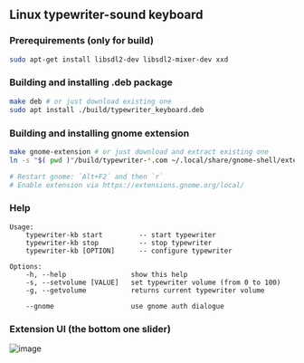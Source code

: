 ## Linux typewriter-sound keyboard 

### Prerequirements (only for build)

```sh 
sudo apt-get install libsdl2-dev libsdl2-mixer-dev xxd
```

### Building and installing .deb package
```sh
make deb # or just download existing one
sudo apt install ./build/typewriter_keyboard.deb
```

### Building and installing gnome extension
```sh
make gnome-extension # or just download and extract existing one
ln -s "$( pwd )"/build/typewriter-*.com ~/.local/share/gnome-shell/extensions/ 

# Restart gnome: `Alt+F2` and then `r`
# Enable extension via https://extensions.gnome.org/local/
```

### Help
```
Usage: 
    typewriter-kb start         -- start typewriter 
    typewriter-kb stop          -- stop typewriter
    typewriter-kb [OPTION]      -- configure typewriter

Options:
    -h, --help                show this help
    -s, --setvolume [VALUE]   set typewriter volume (from 0 to 100)
    -g, --getvolume           returns current typewriter volume 
 
    --gnome                   use gnome auth dialogue
```

### Extension UI (the bottom one slider) 
![image](https://user-images.githubusercontent.com/14273096/127714813-5ef0f4a7-28a3-435c-997b-f7d534e09a65.png)  
 

